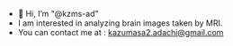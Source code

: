 - 👋 Hi, I’m "@kzms-ad"
- I am interested in analyzing brain images taken by MRI.
- You can contact me at : kazumasa2.adachi@gmail.com

<!---
kzms-ad/kzms-ad is a ✨ special ✨ repository because its `README.md` (this file) appears on your GitHub profile.
You can click the Preview link to take a look at your changes.
--->

